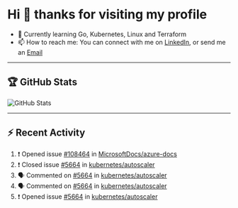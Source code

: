 # Hi 👋 thanks for visiting my profile

- 🌱 Currently learning Go, Kubernetes, Linux and Terraform
- 📫 How to reach me: You can connect with me on [LinkedIn](https://www.linkedin.com/in/thepaulmacca/), or send me an [Email](mailto:pm@thepaulmacca.com)

---

## :trophy: GitHub Stats

![GitHub Stats](https://github-readme-stats.vercel.app/api?username=thepaulmacca&count_private=true&show_icons=true&theme=dark)

---

## :zap: Recent Activity

<!--START_SECTION:activity-->
1. ❗️ Opened issue [#108464](https://github.com/MicrosoftDocs/azure-docs/issues/108464) in [MicrosoftDocs/azure-docs](https://github.com/MicrosoftDocs/azure-docs)
2. ❗️ Closed issue [#5664](https://github.com/kubernetes/autoscaler/issues/5664) in [kubernetes/autoscaler](https://github.com/kubernetes/autoscaler)
3. 🗣 Commented on [#5664](https://github.com/kubernetes/autoscaler/issues/5664) in [kubernetes/autoscaler](https://github.com/kubernetes/autoscaler)
4. 🗣 Commented on [#5664](https://github.com/kubernetes/autoscaler/issues/5664) in [kubernetes/autoscaler](https://github.com/kubernetes/autoscaler)
5. ❗️ Opened issue [#5664](https://github.com/kubernetes/autoscaler/issues/5664) in [kubernetes/autoscaler](https://github.com/kubernetes/autoscaler)
<!--END_SECTION:activity-->
